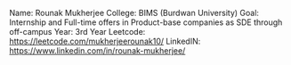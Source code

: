  Name:  Rounak Mukherjee
 College: BIMS (Burdwan University)
 Goal: Internship and Full-time offers in Product-base companies as SDE through off-campus
 Year: 3rd Year
 Leetcode: https://leetcode.com/mukherjeerounak10/
 LinkedIN: https://www.linkedin.com/in/rounak-mukherjee/
